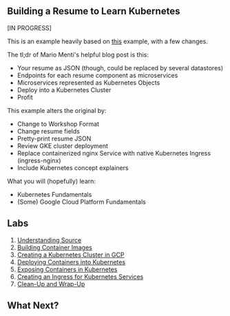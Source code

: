 ## Building a Resume to Learn Kubernetes ##

[IN PROGRESS]

This is an example heavily based on [this](https://medium.com/google-cloud/how-i-containerised-my-resume-api-91bb2d2f92f4) example, with a few changes. 

The tl;dr of Mario Menti's helpful blog post is this:

* Your resume as JSON (though, could be replaced by several datastores)
* Endpoints for each resume component as microservices 
* Microservices represented as Kubernetes Objects
* Deploy into a Kubernetes Cluster
* Profit

This example alters the original by:

* Change to Workshop Format
* Change resume fields
* Pretty-print resume JSON
* Review GKE cluster deployment
* Replace containerized nginx Service with native Kubernetes Ingress (ingress-nginx)
* Include Kubernetes concept explainers

What you will (hopefully) learn:

* Kubernetes Fundamentals
* (Some) Google Cloud Platform Fundamentals

## Labs ##

1. [Understanding Source](/labs/understanding_source.md)
2. [Building Container Images](/labs/building_container_images.md)
3. [Creating a Kubernetes Cluster in GCP](/labs/creating_kubernetes_cluster.md)
4. [Deploying Containers into Kubernetes](/labs/deploying_into_kubernetes.md)
5. [Exposing Containers in Kubernetes](/labs/exposing_containers.md)
6. [Creating an Ingress for Kubernetes Services](/labs/creating_ingress.md)
7. [Clean-Up and Wrap-Up](/labs/clean_up.md)

## What Next? ##


